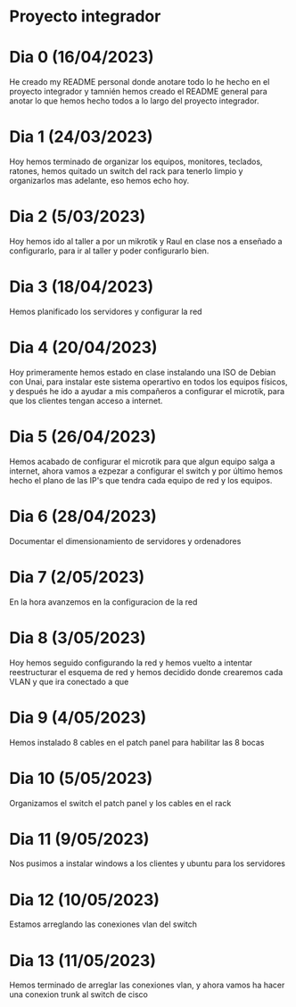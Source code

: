 # Proyecto integrador

# Dia 0 (16/04/2023)
He creado my README personal donde anotare todo lo he hecho en el proyecto integrador y tamnién hemos creado el README general para anotar lo que hemos hecho todos a lo largo del proyecto integrador.

# Dia 1 (24/03/2023)
Hoy hemos terminado de organizar los equipos, monitores, teclados, ratones, hemos quitado un switch del rack para tenerlo limpio y organizarlos mas adelante, eso hemos echo hoy.

# Dia 2 (5/03/2023)
Hoy hemos ido al taller a por un mikrotik y Raul en clase nos a enseñado a configurarlo, para ir al taller y poder configurarlo bien.

# Dia 3 (18/04/2023)
Hemos planificado los servidores y configurar la red

# Dia 4 (20/04/2023)
Hoy primeramente hemos estado en clase instalando una ISO de Debian con Unai, para instalar este sistema operartivo en todos los equipos físicos, y después he ido a ayudar a mis compañeros a configurar el microtik, para que los clientes tengan acceso a internet.

# Dia 5 (26/04/2023)
Hemos acabado de configurar el microtik para que algun equipo salga a internet, ahora vamos a ezpezar a configurar el switch y por último hemos hecho el plano de las IP's que tendra cada equipo de red y los equipos.

# Dia 6 (28/04/2023)
Documentar el dimensionamiento de servidores y ordenadores

# Dia 7 (2/05/2023)
En la hora avanzemos en la configuracion de la red

# Dia 8 (3/05/2023)
Hoy hemos seguido configurando la red y hemos vuelto a intentar reestructurar el esquema de red y hemos decidido donde crearemos cada VLAN y que ira conectado a que

# Dia 9 (4/05/2023)
Hemos instalado 8 cables en el patch panel para habilitar las 8 bocas

# Dia 10 (5/05/2023)
Organizamos el switch el patch panel y los cables en el rack 

# Dia 11 (9/05/2023)
Nos pusimos a instalar windows a los clientes y ubuntu para los servidores

# Dia 12 (10/05/2023)
Estamos arreglando las conexiones vlan del switch

# Dia 13 (11/05/2023)
Hemos terminado de arreglar las conexiones vlan, y ahora vamos ha hacer una conexion trunk al switch de cisco
